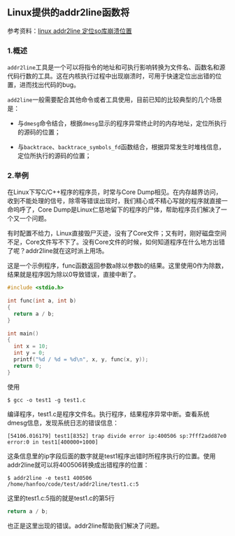 ## Linux提供的addr2line函数将

参考资料：[linux addr2line 定位so库崩溃位置](https://www.cnblogs.com/zl1991/p/5893329.html)

### 1.概述

`addr2line`工具是一个可以将指令的地址和可执行影响转换为文件名、函数名和源代码行数的工具。这在内核执行过程中出现崩溃时，可用于快速定位出出错的位置，进而找出代码的bug。

`add2line`一般需要配合其他命令或者工具使用，目前已知的比较典型的几个场景是：

* 与`dmesg`命令结合，根据`dmesg`显示的程序异常终止时的内存地址，定位所执行的源码的位置；

* 与`backtrace`、`backtrace_symbols_fd`函数结合，根据异常发生时堆栈信息，定位所执行的源码的位置；

### 2.举例

在Linux下写C/C++程序的程序员，时常与Core Dump相见。在内存越界访问，收到不能处理的信号，除零等错误出现时，我们精心或不精心写就的程序就直接一命呜呼了，Core Dump是Linux仁慈地留下的程序的尸体，帮助程序员们解决了一个又一个问题。

有时配置不给力，Linux直接毁尸灭迹，没有了Core文件；又有时，刚好磁盘空间不足，Core文件写不下了。没有Core文件的时候，如何知道程序在什么地方出错了呢？addr2line就在这时派上用场。

这是一个示例程序，func函数返回参数a除以参数b的结果。这里使用0作为除数，结果就是程序因为除以0导致错误，直接中断了。

 
```c
#include <stdio.h>  
  
int func(int a, int b)  
{  
  return a / b;  
}  
  
int main()  
{  
  int x = 10;  
  int y = 0;  
  printf("%d / %d = %d\n", x, y, func(x, y));  
  return 0;  
}  
```

使用

```shell
$ gcc -o test1 -g test1.c
```

编译程序，test1.c是程序文件名。执行程序，结果程序异常中断。查看系统dmesg信息，发现系统日志的错误信息：

```shell
[54106.016179] test1[8352] trap divide error ip:400506 sp:7fff2add87e0 error:0 in test1[400000+1000]
```

这条信息里的ip字段后面的数字就是test1程序出错时所程序执行的位置。使用addr2line就可以将400506转换成出错程序的位置：

```shell
$ addr2line -e test1 400506
/home/hanfoo/code/test/addr2line/test1.c:5
```

这里的test1.c:5指的就是test1.c的第5行

```c
return a / b;  
```

也正是这里出现的错误。addr2line帮助我们解决了问题。